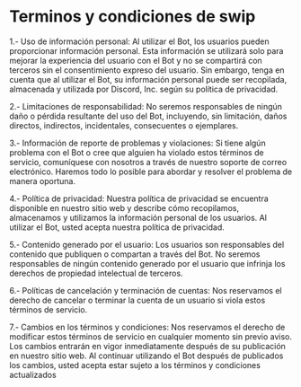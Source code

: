 # Terminos y condiciones de swip 
1.- Uso de información personal: Al utilizar el Bot, los usuarios pueden proporcionar información personal. Esta información se utilizará solo para mejorar la experiencia del usuario con el Bot y no se compartirá con terceros sin el consentimiento expreso del usuario. Sin embargo, tenga en cuenta que al utilizar el Bot, su información personal puede ser recopilada, almacenada y utilizada por Discord, Inc. según su política de privacidad.

2.- Limitaciones de responsabilidad: No seremos responsables de ningún daño o pérdida resultante del uso del Bot, incluyendo, sin limitación, daños directos, indirectos, incidentales, consecuentes o ejemplares.

3.- Información de reporte de problemas y violaciones: Si tiene algún problema con el Bot o cree que alguien ha violado estos términos de servicio, comuníquese con nosotros a través de nuestro soporte de correo electrónico. Haremos todo lo posible para abordar y resolver el problema de manera oportuna.

4.- Política de privacidad: Nuestra política de privacidad se encuentra disponible en nuestro sitio web y describe cómo recopilamos, almacenamos y utilizamos la información personal de los usuarios. Al utilizar el Bot, usted acepta nuestra política de privacidad.

5.- Contenido generado por el usuario: Los usuarios son responsables del contenido que publiquen o compartan a través del Bot. No seremos responsables de ningún contenido generado por el usuario que infrinja los derechos de propiedad intelectual de terceros.

6.- Políticas de cancelación y terminación de cuentas: Nos reservamos el derecho de cancelar o terminar la cuenta de un usuario si viola estos términos de servicio.

7.- Cambios en los términos y condiciones: Nos reservamos el derecho de modificar estos términos de servicio en cualquier momento sin previo aviso. Los cambios entrarán en vigor inmediatamente después de su publicación en nuestro sitio web. Al continuar utilizando el Bot después de publicados los cambios, usted acepta estar sujeto a los términos y condiciones actualizados


